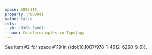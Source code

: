 ```yaml
---
space: S000116
property: P000041
value: false
refs:
- zb: "0386.54001"
  name: Counterexamples in Topology
---
```


See item #2 for space #119 in {{doi:10.1007/978-1-4612-6290-9_6}}.
